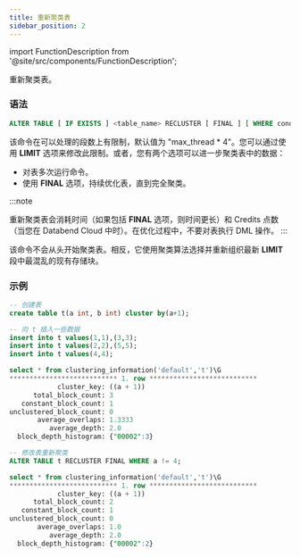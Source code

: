```yaml
---
title: 重新聚类表
sidebar_position: 2
---
```


import FunctionDescription from '@site/src/components/FunctionDescription';

<FunctionDescription description="引入版本：v1.2.25"/>

重新聚类表。

### 语法

```sql
ALTER TABLE [ IF EXISTS ] <table_name> RECLUSTER [ FINAL ] [ WHERE condition ] [ LIMIT <segment_count> ]
```

该命令在可以处理的段数上有限制，默认值为 "max_thread * 4"。您可以通过使用 **LIMIT** 选项来修改此限制。或者，您有两个选项可以进一步聚类表中的数据：

- 对表多次运行命令。
- 使用 **FINAL** 选项，持续优化表，直到完全聚类。

:::note

重新聚类表会消耗时间（如果包括 **FINAL** 选项，则时间更长）和 Credits 点数（当您在 Databend Cloud 中时）。在优化过程中，不要对表执行 DML 操作。
:::

该命令不会从头开始聚类表。相反，它使用聚类算法选择并重新组织最新 **LIMIT** 段中最混乱的现有存储块。

### 示例

```sql
-- 创建表
create table t(a int, b int) cluster by(a+1);

-- 向 t 插入一些数据
insert into t values(1,1),(3,3);
insert into t values(2,2),(5,5);
insert into t values(4,4);

select * from clustering_information('default','t')\G
*************************** 1. row ***************************
            cluster_key: ((a + 1))
      total_block_count: 3
   constant_block_count: 1
unclustered_block_count: 0
       average_overlaps: 1.3333
          average_depth: 2.0
  block_depth_histogram: {"00002":3}

-- 修改表重新聚类
ALTER TABLE t RECLUSTER FINAL WHERE a != 4;

select * from clustering_information('default','t')\G
*************************** 1. row ***************************
            cluster_key: ((a + 1))
      total_block_count: 2
   constant_block_count: 1
unclustered_block_count: 0
       average_overlaps: 1.0
          average_depth: 2.0
  block_depth_histogram: {"00002":2}
```